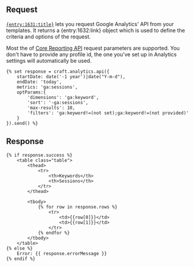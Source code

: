 ## Request

[`{entry:1631:title}`]({entry:1631:url}) lets you request Google Analytics' API from your templates. 
It returns a {entry:1632:link} object which is used to define the criteria and options of the request.

Most the of [Core Reporting API](https://developers.google.com/analytics/devguides/reporting/core/v3/reference) request parameters are supported.
You don't have to provide any profile id, the one you've set up in Analytics settings will automatically be used.
    
    {% set response = craft.analytics.api({
        startDate: date('-1 year')|date("Y-m-d"),
        endDate: 'today',
        metrics: 'ga:sessions',
        optParams:{
            'dimensions': 'ga:keyword',
            'sort': '-ga:sessions',
            'max-results': 10,
            'filters': 'ga:keyword!=(not set);ga:keyword!=(not provided)'
        }
    }).send() %}
    
## Response

    {% if response.success %}
        <table class="table">
            <thead>
                <tr>
                    <th>Keywords</th>
                    <th>Sessions</th>
                </tr>
            </thead>

            <tbody>
                {% for row in response.rows %}
                    <tr>
                        <td>{{row[0]}}</td>
                        <td>{{row[1]}}</td>
                    </tr>
                {% endfor %}
            </tbody>
        </table>
    {% else %}
        Error: {{ response.errorMessage }}
    {% endif %}
